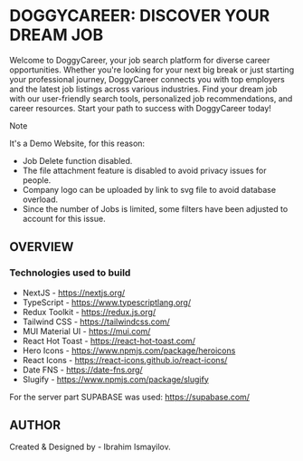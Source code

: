 # DOGGYCAREER: DISCOVER YOUR DREAM JOB

Welcome to DoggyCareer, your job search platform for diverse career opportunities. Whether you're looking for your next big break or just starting your professional journey, DoggyCareer connects you with top employers and the latest job listings across various industries. Find your dream job with our user-friendly search tools, personalized job recommendations, and career resources. Start your path to success with DoggyCareer today!

> [!NOTE]
> It's a Demo Website, for this reason:
>
> - Job Delete function disabled.
> - The file attachment feature is disabled to avoid privacy issues for people.
> - Company logo can be uploaded by link to svg file to avoid database overload.
> - Since the number of Jobs is limited, some filters have been adjusted to account for this issue.

## OVERVIEW

### Technologies used to build

- NextJS - https://nextjs.org/
- TypeScript - https://www.typescriptlang.org/
- Redux Toolkit - https://redux.js.org/
- Tailwind CSS - https://tailwindcss.com/
- MUI Material UI - https://mui.com/
- React Hot Toast - https://react-hot-toast.com/
- Hero Icons - https://www.npmjs.com/package/heroicons
- React Icons - https://react-icons.github.io/react-icons/
- Date FNS - https://date-fns.org/
- Slugify - https://www.npmjs.com/package/slugify

For the server part SUPABASE was used: https://supabase.com/

## AUTHOR

Created & Designed by - Ibrahim Ismayilov.
